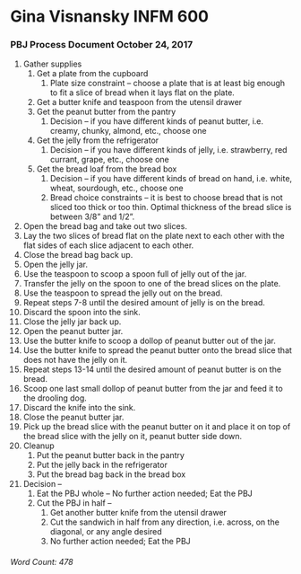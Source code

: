 # Gina Visnansky INFM 600 
### PBJ Process Document October 24, 2017

1. Gather supplies
   1. Get a plate from the cupboard 
      1. Plate size constraint – choose a plate that is at least big enough to fit a slice of bread when it lays flat on the plate. 
   2. Get a butter knife and teaspoon from the utensil drawer
   3. Get the peanut butter from the pantry
      1. Decision – if you have different kinds of peanut butter, i.e. creamy, chunky, almond, etc., choose one
   4. Get the jelly from the refrigerator
      1. Decision – if you have different kinds of jelly, i.e. strawberry, red currant, grape, etc., choose one
   5. Get the bread loaf from the bread box
      1. Decision – if you have different kinds of bread on hand, i.e. white, wheat, sourdough, etc., choose one
      2. Bread choice constraints – it is best to choose bread that is not sliced too thick or too thin. Optimal thickness of the bread slice is between 3/8” and 1/2”.
2. Open the bread bag and take out two slices.
3. Lay the two slices of bread flat on the plate next to each other with the flat sides of each slice adjacent to each other. 
4. Close the bread bag back up.
5. Open the jelly jar.
6. Use the teaspoon to scoop a spoon full of jelly out of the jar.
7. Transfer the jelly on the spoon to one of the bread slices on the plate.
8. Use the teaspoon to spread the jelly out on the bread. 
9. Repeat steps 7-8 until the desired amount of jelly is on the bread.
10. Discard the spoon into the sink.
11.	Close the jelly jar back up.
12.	Open the peanut butter jar.
13.	Use the butter knife to scoop a dollop of peanut butter out of the jar.
14.	Use the butter knife to spread the peanut butter onto the bread slice that does not have the jelly on it.
15.	Repeat steps 13-14 until the desired amount of peanut butter is on the bread. 
16.	Scoop one last small dollop of peanut butter from the jar and feed it to the drooling dog.
17.	Discard the knife into the sink.
18.	Close the peanut butter jar.
19.	Pick up the bread slice with the peanut butter on it and place it on top of the bread slice with the jelly on it, peanut butter side down. 
20. Cleanup
    1. Put the peanut butter back in the pantry
    2. Put the jelly back in the refrigerator
    3. Put the bread bag back in the bread box
21.	Decision – 
    1. Eat the PBJ whole – No further action needed; Eat the PBJ
    2. Cut the PBJ in half – 
       1. Get another butter knife from the utensil drawer
       2. Cut the sandwich in half from any direction, i.e. across, on the diagonal, or any angle desired
       3. No further action needed; Eat the PBJ

###### Word Count: 478
